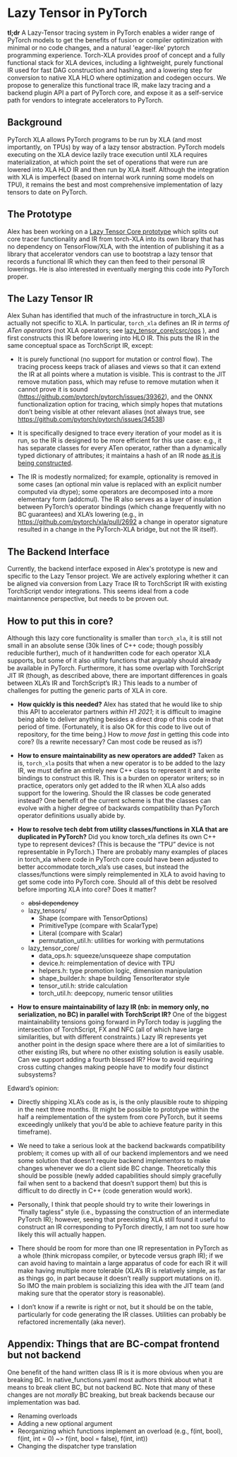 # Lazy Tensor in PyTorch

**tl;dr** A Lazy-Tensor tracing system in PyTorch enables a wider range of PyTorch models to get the benefits of fusion or compiler optimization with minimal or no code changes, and a natural 'eager-like' pytorch programming experience.  Torch-XLA provides proof of concept and a fully functional stack for XLA devices, including a lightweight, purely functional IR used for fast DAG construction and hashing, and a lowering step for conversion to native XLA HLO where optimization and codegen occurs.  We propose to generalize this functional trace IR, make lazy tracing and a backend plugin API a part of PyTorch core, and expose it as a self-service path for vendors to integrate accelerators to PyTorch.

## Background

PyTorch XLA allows PyTorch programs to be run by XLA (and most
importantly, on TPUs) by way of a lazy tensor abstraction. PyTorch
models executing on the XLA device lazily trace execution until XLA
requires materialization, at which point the set of operations that were
run are lowered into XLA HLO IR and then run by XLA itself. Although the
integration with XLA is imperfect (based on internal work running some
models on TPU), it remains the best and most comprehensive
implementation of lazy tensors to date on PyTorch.

## The Prototype
Alex has been working on a [Lazy Tensor Core prototype](https://github.com/pytorch/pytorch/tree/lazy_tensor_staging)
which splits out core tracer functionality and IR from torch-XLA into its own library that has
no dependency on TensorFlow/XLA, with the intention of publishing it as
a library that accelerator vendors can use to bootstrap a lazy tensor
that records a functional IR which they can then feed to their personal
IR lowerings. He is also interested in eventually merging this code into
PyTorch proper.

## The Lazy Tensor IR
Alex Suhan has identified that much of the infrastructure in torch_XLA
is actually not specific to XLA. In particular, `torch_xla` defines an IR
*in terms of ATen operators* (not XLA operators; see
[lazy_tensor_core/csrc/ops](https://github.com/pytorch/pytorch/tree/lazy_tensor_staging/lazy_tensor_core/lazy_tensor_core/csrc/ops) ), and
first constructs this IR before lowering into HLO IR. This puts the IR
in the same conceptual space as TorchScript IR, except:

* It is purely functional (no support for mutation or control flow).
  The tracing process keeps track of aliases and views so that it can
  extend the IR at all points where a mutation is visible. This is
  contrast to the JIT remove mutation pass, which may refuse to remove
  mutation when it cannot prove it is sound
  (https://github.com/pytorch/pytorch/issues/39362), and the ONNX
  functionalization option for tracing, which simply hopes that
  mutations don’t being visible at other relevant aliases (not always
  true, see https://github.com/pytorch/pytorch/issues/34538)

* It is specifically designed to trace every iteration of your model as it is
  run, so the IR is designed to be more efficient for this use case:
  e.g., it has separate classes for every ATen operator, rather than a
  dynamically typed dictionary of attributes; it maintains a hash of an
  IR node [as it is being constructed](https://github.com/pytorch/xla/blob/08ae1044c2a7e314895f9946104cbe399e096515/torch_xla/csrc/ir.cpp#L149).

* The IR is modestly normalized; for example, optionality is removed in
  some cases (an optional min value is replaced with an explicit number
  computed via dtype); some operators are decomposed into a more
  elementary form (addcmul). The IR also serves as a layer of insulation
  between PyTorch’s operator bindings (which change frequently with no
  BC guarantees) and XLA’s lowering (e.g., in
  https://github.com/pytorch/xla/pull/2692 a change in operator
  signature resulted in a change in the PyTorch-XLA bridge, but not the
  IR itself).

## The Backend Interface
Currently, the backend interface exposed in Alex's prototype is new and specific to the Lazy Tensor project. We are actively exploring whether it can be aligned via conversion from Lazy Trace IR to TorchScript IR with existing TorchScript vendor integrations.  This seems ideal from a code maintannence perspective, but needs to be proven out.

## How to put this in core?

Although this lazy core functionality is smaller than `torch_xla`, it is
still not small in an absolute sense (30k lines of C++ code; though
possibly reducible further), much of it handwritten code for each
operator XLA supports, but some of it also utility functions that
arguably should already be available in PyTorch. Furthermore, it has
some overlap with TorchScript JIT IR (though, as described above, there
are important differences in goals between XLA’s IR and TorchScript’s
IR.) This leads to a number of challenges for putting the generic parts
of XLA in core.

* **How quickly is this needed?** Alex has stated that he would like to
  ship this API to accelerator partners *within H1 2021*; it is
  difficult to imagine being able to deliver anything besides a direct
  drop of this code in that period of time. (Fortunately, it is also OK
  for this code to live out of repository, for the time being.) How to
  *move fast* in getting this code into core? (Is a rewrite necessary?
  Can most code be reused as is?)

* **How to ensure maintainability as new operators are added?** Taken as
  is, `torch_xla` posits that when a new operator is to be added to the
  lazy IR, we must define an entirely new C++ class to represent it and
  write bindings to construct this IR. This is a burden on operator
  writers; so in practice, operators only get added to the IR when XLA
  also adds support for the lowering. Should the IR classes be code
  generated instead? One benefit of the current scheme is that the
  classes can evolve with a higher degree of backwards compatibility
  than PyTorch operator definitions usually abide by.

* **How to resolve tech debt from utility classes/functions in XLA that
  are duplicated in PyTorch?** Did you know torch_xla defines its own
  C++ type to represent devices? (This is because the “TPU” device is
  not representable in PyTorch.) There are probably many examples of
  places in torch_xla where code in PyTorch core could have been
  adjusted to better accommodate torch_xla’s use cases, but instead the
  classes/functions were simply reimplemented in XLA to avoid having to
  get some code into PyTorch core. Should all of this debt be resolved
  before importing XLA into core? Does it matter?

    * ~~absl dependency~~
    * lazy_tensors/
        * Shape (compare with TensorOptions)
        * PrimitiveType (compare with ScalarType)
        * Literal (compare with Scalar)
        * permutation_util.h: utilities for working with permutations
    * lazy_tensor_core/
        * data_ops.h: squeeze/unsqueeze shape computation
        * device.h: reimplementation of device with TPU
        * helpers.h: type promotion logic, dimension manipulation
        * shape_builder.h: shape building TensorIterator style
        * tensor_util.h: stride calculation
        * torch_util.h: deepcopy, numeric tensor utilities

* **How to ensure maintainability of lazy IR (nb: in memory only, no
  serialization, no BC) in parallel with TorchScript IR?** One of the
  biggest maintainability tensions going forward in PyTorch today is
  juggling the intersection of TorchScript, FX and NFC (all of which
  have large similarities, but with different constraints.) Lazy IR
  represents yet another point in the design space where there are a lot
  of similarities to other existing IRs, but where no other existing
  solution is easily usable. Can we support adding a fourth blessed IR?
  How to avoid requiring cross cutting changes making people have to
  modify four distinct subsystems?

Edward’s opinion:

* Directly shipping XLA’s code as is, is the only plausible route to
  shipping in the next three months. (It might be possible to prototype
  within the half a reimplementation of the system from core PyTorch,
  but it seems exceedingly unlikely that you’d be able to achieve
  feature parity in this timeframe).

* We need to take a serious look at the backend backwards compatibility
  problem; it comes up with all of our backend implementors and we need
  some solution that doesn’t require backend implementors to make
  changes whenever we do a client side BC change. Theoretically this
  should be possible (newly added capabilities should simply gracefully
  fail when sent to a backend that doesn’t support them) but this is
  difficult to do directly in C++ (code generation would work).

* Personally, I think that people should try to write their lowerings in
  “finally tagless” style (i.e., bypassing the construction of an
  intermediate PyTorch IR); however, seeing that preexisting XLA still
  found it useful to construct an IR corresponding to PyTorch directly,
  I am not too sure how likely this will actually happen.

* There should be room for more than one IR representation in PyTorch as
  a whole (think micropass compiler, or bytecode versus graph IR); if we
  can avoid having to maintain a large apparatus of code for each IR it
  will make having multiple more tolerable (XLA’s IR is relatively
  simple, as far as things go, in part because it doesn’t really support
  mutations on it). So IMO the main problem is socializing this idea
  with the JIT team (and making sure that the operator story is
  reasonable).

* I don’t know if a rewrite is right or not, but it should be on the
  table, particularly for code generating the IR classes. Utilities can
  probably be refactored incrementally (aka never).

## Appendix: Things that are BC-compat frontend but not backend

One benefit of the hand written class IR is it is more obvious when you
are breaking BC. In native_functions.yaml most authors think about what
it means to break client BC, but not backend BC. Note that many of these
changes are not *morally* BC breaking, but break backends because our
implementation was bad.

* Renaming overloads
* Adding a new optional argument
* Reorganizing which functions implement an overload (e.g., f(int, bool), f(int, int = 0) ~> f(int, bool = false), f(int, int))
* Changing the dispatcher type translation
